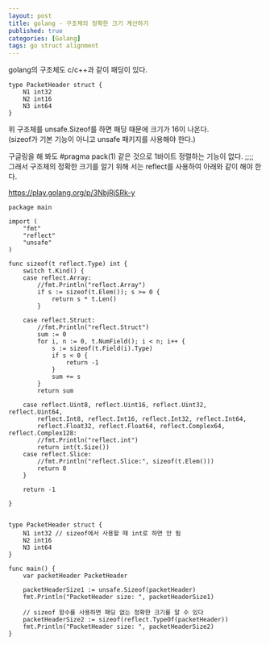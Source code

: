 ```yaml
---
layout: post
title: golang - 구조체의 정확한 크기 계산하기
published: true
categories: [Golang]
tags: go struct alignment
---
```

golang의 구조체도 c/c++과 같이 패딩이 있다.  
```
type PacketHeader struct {
	N1 int32 
	N2 int16
	N3 int64
}
```  

위 구조체를 unsafe.Sizeof를 하면 패딩 때문에 크기가 16이 나온다.  
(sizeof가 기본 기능이 아니고 unsafe 패키지를 사용해야 한다.)  

구글링을 해 봐도 #pragma pack(1) 같은 것으로 1바이트 정렬하는 기능이 없다. ;;;;  
그래서 구조체의 정확한 크기를 알기 위해 서는 reflect를 사용하여 아래와 같이 해야 한다.  

https://play.golang.org/p/3NbjRjSRk-y  

```
package main

import (
	"fmt"
	"reflect"
	"unsafe"
)

func sizeof(t reflect.Type) int {
	switch t.Kind() {
	case reflect.Array:
		//fmt.Println("reflect.Array")
		if s := sizeof(t.Elem()); s >= 0 {
			return s * t.Len()
		}

	case reflect.Struct:
		//fmt.Println("reflect.Struct")
		sum := 0
		for i, n := 0, t.NumField(); i < n; i++ {
			s := sizeof(t.Field(i).Type)
			if s < 0 {
				return -1
			}
			sum += s
		}
		return sum

	case reflect.Uint8, reflect.Uint16, reflect.Uint32, reflect.Uint64,
		reflect.Int8, reflect.Int16, reflect.Int32, reflect.Int64,
		reflect.Float32, reflect.Float64, reflect.Complex64, reflect.Complex128:
		//fmt.Println("reflect.int")
		return int(t.Size())
	case reflect.Slice:
		//fmt.Println("reflect.Slice:", sizeof(t.Elem()))
		return 0
	}

	return -1

}


type PacketHeader struct {
	N1 int32 // sizeof에서 사용할 때 int로 하면 안 됨
	N2 int16
	N3 int64
}

func main() {
	var packetHeader PacketHeader
	
	packetHeaderSize1 := unsafe.Sizeof(packetHeader)	
	fmt.Println("PacketHeader size: ", packetHeaderSize1)
	
	// sizeof 함수를 사용하면 패딩 없는 정확한 크기를 알 수 있다
	packetHeaderSize2 := sizeof(reflect.TypeOf(packetHeader))	
	fmt.Println("PacketHeader size: ", packetHeaderSize2)
}

```